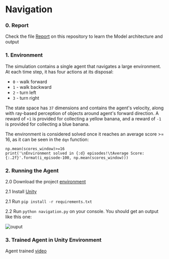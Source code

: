 # Navigation

### 0. Report

Check the file [Report](https://github.com/WilliamGalindezArias/p1_navigation/blob/master/report.md) on this repository to learn the Model architecture and output

### 1. Environment

The simulation contains a single agent that navigates a large environment.  At each time step, it has four actions at its disposal:
- `0` - walk forward 
- `1` - walk backward
- `2` - turn left
- `3` - turn right

The state space has `37` dimensions and contains the agent's velocity, along with ray-based perception of objects around agent's forward direction.  A reward of `+1` is provided for collecting a yellow banana, and a reward of `-1` is provided for collecting a blue banana. 

The environment is considered solved once it reaches an average score >= 16, as it can be seen in the `dqn` function:

```
np.mean(scores_window)>=16
print('\nEnvironment solved in {:d} episodes!\tAverage Score: {:.2f}'.format(i_episode-100, np.mean(scores_window)))
````

### 2. Running the Agent

2.0 Download the project [environment](https://github.com/udacity/deep-reinforcement-learning/tree/master/p1_navigation#getting-started)

2.1 Install [Unity](https://github.com/Unity-Technologies/ml-agents/blob/main/docs/Installation.md)  

2.1 Run `pip install -r requirements.txt ` 

2.2 Run `python navigation.py` on your console. You should get an output like this one:  

![ouput](output.png)

### 3. Trained Agent in Unity Environment 

Agent trained [video](https://youtu.be/i6OgvD38fHs)
